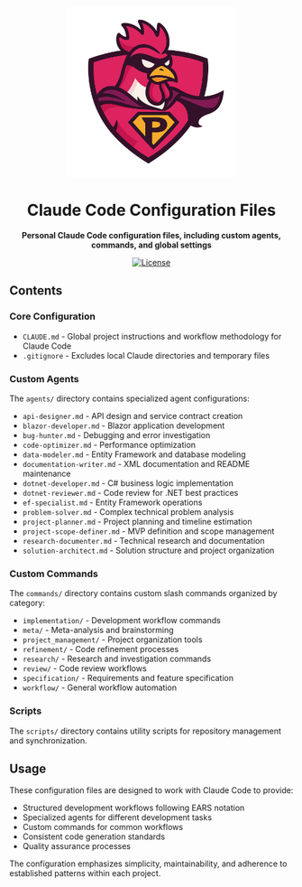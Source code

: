 <div align="center">
  <img src="https://github.com/pinkroosterai/Persistify/raw/main/img/logo_transparent.png" alt="PinkRoosterAi.PersistentChatClient Logo" width="300">
  
  # Claude Code Configuration Files
  
  **Personal Claude Code configuration files, including custom agents, commands, and global settings**
  

  [![License](https://img.shields.io/badge/License-MIT-green)](LICENSE)
</div>

## Contents

### Core Configuration
- `CLAUDE.md` - Global project instructions and workflow methodology for Claude Code
- `.gitignore` - Excludes local Claude directories and temporary files

### Custom Agents
The `agents/` directory contains specialized agent configurations:
- `api-designer.md` - API design and service contract creation
- `blazor-developer.md` - Blazor application development
- `bug-hunter.md` - Debugging and error investigation
- `code-optimizer.md` - Performance optimization
- `data-modeler.md` - Entity Framework and database modeling
- `documentation-writer.md` - XML documentation and README maintenance
- `dotnet-developer.md` - C# business logic implementation
- `dotnet-reviewer.md` - Code review for .NET best practices
- `ef-specialist.md` - Entity Framework operations
- `problem-solver.md` - Complex technical problem analysis
- `project-planner.md` - Project planning and timeline estimation
- `project-scope-definer.md` - MVP definition and scope management
- `research-documenter.md` - Technical research and documentation
- `solution-architect.md` - Solution structure and project organization

### Custom Commands
The `commands/` directory contains custom slash commands organized by category:
- `implementation/` - Development workflow commands
- `meta/` - Meta-analysis and brainstorming
- `project_management/` - Project organization tools
- `refinement/` - Code refinement processes
- `research/` - Research and investigation commands
- `review/` - Code review workflows
- `specification/` - Requirements and feature specification
- `workflow/` - General workflow automation

### Scripts
The `scripts/` directory contains utility scripts for repository management and synchronization.

## Usage

These configuration files are designed to work with Claude Code to provide:
- Structured development workflows following EARS notation
- Specialized agents for different development tasks
- Custom commands for common workflows
- Consistent code generation standards
- Quality assurance processes

The configuration emphasizes simplicity, maintainability, and adherence to established patterns within each project.
